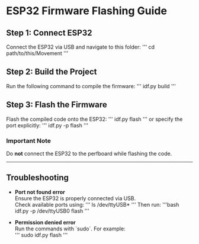 # ESP32 Firmware Flashing Guide

## Step 1: Connect ESP32
Connect the ESP32 via USB and navigate to this folder:
'''
cd path/to/this/Movement
'''

## Step 2: Build the Project
Run the following command to compile the firmware:
'''
idf.py build
'''

## Step 3: Flash the Firmware
Flash the compiled code onto the ESP32:
'''
idf.py flash
'''
or specify the port explicitly:
'''
idf.py -p <PORT> flash
'''

### Important Note
Do **not** connect the ESP32 to the perfboard while flashing the code.

---

## Troubleshooting

- **Port not found error**  
  Ensure the ESP32 is properly connected via USB.  
  Check available ports using:
  '''
  ls /dev/ttyUSB*
  '''
  Then run:
  '''bash
  idf.py -p /dev/ttyUSB0 flash
  '''

- **Permission denied error**  
  Run the commands with \`sudo\`. For example:  
  '''
  sudo idf.py flash
  '''

